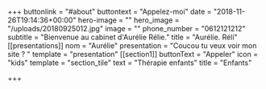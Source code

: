 +++
buttonlink = "#about"
buttontext = "Appelez-moi"
date = "2018-11-26T19:14:36+00:00"
hero-image = ""
hero_image = "/uploads/20180925012.jpg"
image = ""
phone_number = "0612121212"
subtitle = "Bienvenue au cabinet d'Aurélie Rélie."
title = "Aurélie. Réli"
[[presentations]]
nom = "Aurélie"
presentation = "Coucou tu veux voir mon site ? "
template = "presentation"
[[section1]]
buttonText = "Appeler"
icon = "kids"
template = "section_tile"
text = "Thérapie enfants"
title = "Enfants"

+++
